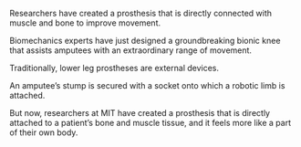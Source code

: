 <p dir="auto" class="paragraph complex-paragraph" id="paragraph1">
    <span class="sentence complex-sentence" id="sentence1">
        <span id="word1">Researchers</span> <span id="word2">have</span> <span id="word3">created</span> 
        <span id="word4">a</span> <span id="word5">prosthesis</span> <span id="word6">that</span> 
        <span id="word7">is</span> <span id="word8">directly</span> <span id="word9">connected</span> 
        <span id="word10">with</span> <span id="word11">muscle</span> <span id="word12">and</span> 
        <span id="word13">bone</span> <span id="word14">to</span> <span id="word15">improve</span> 
        <span id="word16">movement</span>.
    </span>
</p>

<p dir="auto" class="paragraph complex-paragraph" id="paragraph2">
    <span class="sentence complex-sentence" id="sentence2">
        <span id="word17">Biomechanics</span> <span id="word18">experts</span> 
        <span id="word19">have</span> <span id="word20">just</span> <span id="word21">designed</span> 
        <span id="word22">a</span> <span id="word23">groundbreaking</span> 
        <span id="word24">bionic</span> <span id="word25">knee</span> <span id="word26">that</span> 
        <span id="word27">assists</span> <span id="word28">amputees</span> <span id="word29">with</span> 
        <span id="word30">an</span> <span id="word31">extraordinary</span> <span id="word32">range</span> 
        <span id="word33">of</span> <span id="word34">movement</span>.
    </span>
</p>

<p dir="auto" class="paragraph complex-paragraph" id="paragraph3">
    <span class="sentence complex-sentence" id="sentence3">
        <span id="word35">Traditionally,</span> <span id="word36">lower</span> 
        <span id="word37">leg</span> <span id="word38">prostheses</span> <span id="word39">are</span> 
        <span id="word40">external</span> <span id="word41">devices</span>.
    </span>
</p>

<p dir="auto" class="paragraph complex-paragraph" id="paragraph4">
    <span class="sentence complex-sentence" id="sentence4">
        <span id="word42">An</span> <span id="word43">amputee’s</span> <span id="word44">stump</span> 
        <span id="word45">is</span> <span id="word46">secured</span> 
        <span id="word47">with</span> <span id="word48">a</span> <span id="word49">socket</span> 
        <span id="word50">onto</span> <span id="word51">which</span> <span id="word52">a</span> 
        <span id="word53">robotic</span> <span id="word54">limb</span> <span id="word55">is</span> 
        <span id="word56">attached</span>.
    </span>
</p>

<p dir="auto" class="paragraph complex-paragraph" id="paragraph5">
    <span class="sentence complex-sentence" id="sentence5">
        <span id="word57">But</span> <span id="word58">now,</span> <span id="word59">researchers</span> 
        <span id="word60">at</span> <span id="word61">MIT</span> <span id="word62">have</span> 
        <span id="word63">created</span> <span id="word64">a</span> <span id="word65">prosthesis</span> 
        <span id="word66">that</span> <span id="word67">is</span> <span id="word68">directly</span> 
        <span id="word69">attached</span> <span id="word70">to</span> <span id="word71">a</span> 
        <span id="word72">patient’s</span> <span id="word73">bone</span> <span id="word74">and</span> 
        <span id="word75">muscle</span> <span id="word76">tissue,</span> 
        <span id="word77">and</span> <span id="word78">it</span> <span id="word79">feels</span> 
        <span id="word80">more</span> <span id="word81">like</span> <span id="word82">a</span> 
        <span id="word83">part</span> <span id="word84">of</span> <span id="word85">their</span> 
        <span id="word86">own</span> <span id="word87">body</span>.
    </span>
</p>
